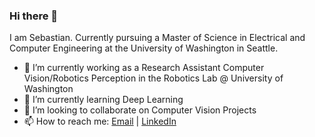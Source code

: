 ### Hi there 👋

I am Sebastian. Currently pursuing a Master of Science in Electrical and Computer Engineering at the University of Washington in Seattle.

- 🔭 I’m currently working as a Research Assistant Computer Vision/Robotics Perception in the Robotics Lab @ University of Washington
- 🌱 I’m currently learning Deep Learning
- 👯 I’m looking to collaborate on Computer Vision Projects
- 📫 How to reach me: [Email](mailto:seb.gab1992@gmail.com) | [LinkedIn](https://linkedin.com/in/sebastian-gabriel)
